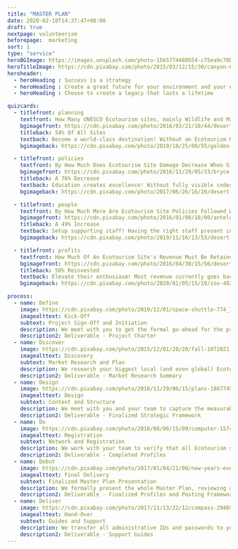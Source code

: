 ```yaml
---
title: "MASTER PLAN"
date: 2020-02-10T14:37:47+08:00
draft: true
nextpage: volunteerism
beforepage:  marketing
sort: 1
type: "service"
heroBGImage: https://images.unsplash.com/photo-1565774488554-c75ea9c70bcf?ixlib=rb-1.2.1&ixid=eyJhcHBfaWQiOjEyMDd9&auto=format&fit=crop&w=3023&q=80
heroTitleImage: https://cdn.pixabay.com/photo/2015/03/12/15/30/canyon-670392_1280.jpg
heroheader:
  - heroHeading : Success is a strategy
  - heroHeading : Create a great future for your environment and your economy
  - heroHeading : Choose to create a legacy that lasts a lifetime

quizcards:
  - titlefront: planning
    textfront: How Many UNESCO Ecotourism sites, mainly Wildlife and Marine Sanctuaries, Parks, and Reserves, Have Ecotourism Management Plans?
    bgimagefront: https://cdn.pixabay.com/photo/2016/03/21/10/44/desert-1270345_1280.jpg
    titleback: 54% Of All Sites
    textback: Become a world-class destination! Without an Ecotourism Management Plan, you suffer from overtourism, lower Social Welfare, safety and legal issues, and quick site degredation.<br><br>We create a fully detailed Master Plan that provides actionable steps that can be done ASAP. We make sure that you, your staff, and your society are more capable of managing your tourism, putting in place needed guides, structures, rules, and revenue-generation mechanisms that will keep you attracting tourists for as long as you wish.
    bgimageback: https://cdn.pixabay.com/photo/2019/10/25/00/55/golden-eagle-4575691_1280.jpg

  - titlefront: policies
    textfront: By How Much Does Ecotourism Site Damage Decrease When Signs Are Visibly Clear, Showing Visitors What They Can And **Cannot** Do?
    bgimagefront: https://cdn.pixabay.com/photo/2016/11/29/05/33/bryce-canyon-1867563_1280.jpg
    titleback: A 76% Decrease
    textback: Education creates excellence! Without fully visible codes on how visitors should behave, major site damage occurs, from property damage to uncontrolled garbage and more.<br><br>As people who have managed both Non-Profits and Tourism businesses, we fully understand the challenges that exist in knowing how to create and apply behavioural codes to foreign (and even local) visitors. We create the most effective communication that overcomes language barriers and is understandable to visitors from BOTH the West and East.
    bgimageback: https://cdn.pixabay.com/photo/2017/06/26/16/20/desert-fox-2444230_1280.jpg

  - titlefront: people
    textfront: By How Much More Are Ecotourism Site Policies Followed When A Uniformed Guard Is Visibly Present During Normal Visiting Hours?
    bgimagefront: https://cdn.pixabay.com/photo/2016/01/08/18/00/antelope-canyon-1128815_1280.jpg
    titleback: A 49% Increase
    textback: Setup supporting staff! Having the right staff present in good numbers, from guards to waste collectors, is the key difference between a loved tourist site and a destroyed one.<br><br>We have staffed numerous projects and understand fully how important having the right numbers of the right staff can be. The Master Plan captures these details fully, accounting for the carrying capacity constraints of each individual Ecotourism site, and describing in detail the numbers of staff needed with all of their specific roles. 
    bgimageback: https://cdn.pixabay.com/photo/2019/11/16/13/53/desert-lynx-4630313_1280.jpg

  - titlefront: profits
    textfront: How Much Of An Ecotourism Site's Revenue Must Be Retained By Site Staff To Ensure Ongoing Site Improvements And Maintenance?
    bgimagefront: https://cdn.pixabay.com/photo/2016/04/30/15/56/desert-1363152_1280.jpg
    titleback: 50% Reinvested
    textback: Elevate their enthusiasm! Most revenue currently goes back to general government funding, resulting in lower site quality and much lower staff enthusiasm to increase revenue.<br><br>We create a fully robust Revenue Management Plan, as part of the Master Plan, that details the fee scales for both tourists and locals, how revenue should be gathered from various site revenue generators, how revenue should be allocated for optimal site imporvements, and sets values for Fines that visitors will incur for breaking any rules.
    bgimageback: https://cdn.pixabay.com/photo/2020/02/05/15/19/zoo-4821484_1280.jpg

process:
  - name: Define
    image: https://cdn.pixabay.com/photo/2010/12/01/space-shuttle-774_1280.jpg
    imagealttext: Kick-Off
    subtext: Project Sign-Off and Initiation
    description: We meet with you to get the formal go-ahead for the project. Then we work with you and your team to understand your current Ecotourism status, limitations, opportunities, and risks. Once your optimal future state is defined, with exactly what you hope and expect, we lay out the structure of a plan to get you to that goal from where you are right now.
    description2: Deliverable - Project Charter
  - name: Discover
    image: https://cdn.pixabay.com/photo/2015/12/01/20/28/fall-1072821_1280.jpg
    imagealttext: Discovery
    subtext: Market Research and Plan
    description: We research your biggest local (and even global) Ecotourism competitors and understand what infrastructure, revenue generating, and tourism support strategies are working for them that we can make work for you instead.
    description2: Deliverable - Market Research Summary
  - name: Design
    image: https://cdn.pixabay.com/photo/2016/11/29/06/15/plans-1867745_1280.jpg
    imagealttext: Design
    subtext: Content and Structure
    description: We meet with you and your team to capture the measurable and specific Ecotourism goals for each of your sites. We create a high-level plan and review it with you. Once the strategic direction is accepted, we begin creating more detailed strategies and guides, working closely with your team for both content and structure.
    description2: Deliverable - Finalized Strategic Framework
  - name: Do
    image: https://cdn.pixabay.com/photo/2016/08/06/15/09/computer-1574533_1280.jpg
    imagealttext: Registration
    subtext: Network and Registration
    description: We work with your team to verify that all Ecotourism sites are properly listed on Google and Social Media. We guide them on how to complete registration for all yet to be done. For those platforms you are already on, we optimize all of the content and design to align with the Strategic goals and parameters.
    description2: Deliverable - Completed Profiles
  - name: Debut
    image: https://cdn.pixabay.com/photo/2017/01/04/21/00/new-years-eve-1953253_1280.jpg
    imagealttext: Final Delivery
    subtext: Finalized Master Plan Presentation
    description: We formally present the whole Master Plan, reviewing all the major discoveries, details, and recommendations. We let you know both what the highest priority and most easily actionable items are and how to implement them. We walk you through all frameworks, fee structures, and guides. Then, with your feedback, we integrate any changes you may wish to make and complete all remaining technical tasks.
    description2: Deliverable - Finalized Profiles and Posting Frameworks
  - name: Deliver
    image: https://cdn.pixabay.com/photo/2017/11/13/22/12/compass-2946959_1280.jpg
    imagealttext: Hand-Over
    subtext: Guides and Support
    description: We transfer all administrative IDs and passwords to you for all Ecotourism network and assistance websites we have registered you on. We provide excellent user guides to help your staff take over the administrative tasks needed to ensure that all registered site information stays current and effective. But that is not be the end though as we will always provide you with ongoing support and strategic advice as your Ecotourism develops into the future.
    description2: Deliverable - Support Guides
---
```

